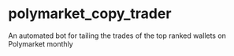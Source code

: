 # polymarket_copy_trader
An automated bot for tailing the trades of the top ranked wallets on Polymarket monthly
